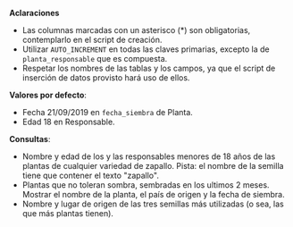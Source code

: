<div
  class='mu-erd'
  data-entities='{
    "origen": {
      "id": {
        "type": "Integer",
        "pk": true
      },
      "nombre *": {
         "type": "Text"
      },
      "pais *": {
        "type": "Text"
      },
      "latitud": {
        "type": "Decimal"
      },
      "longitud": {
        "type": "Decimal"
      }
    },
    "semilla": {
      "id": {
        "type": "Integer",
        "pk": true
      },
      "nombre *": {
        "type": "Text"
      },
      "anio *": {
        "type": "Integer"
      },
      "tolera_sombra *": {
        "type": "Boolean"
      },
      "origen_id": { 
        "type": "Integer",
        "fk": {
          "to": { "entity": "origen", "column": "id" },
          "type": "many_to_one"
        }
      }
    },    
    "planta": {
      "id": {
        "type": "Integer",
        "pk": true
      },
      "observaciones": {
        "type": "Text"
      },
      "fecha_siembra *": {
        "type": "Date"
      },
      "semilla_id": {
        "type": "Integer",
        "fk": {
          "to": { "entity": "semilla", "column": "id" },
          "type": "many_to_one"
        }
      }
    },
    "responsable": {
      "id": {
        "type": "Integer",
        "pk": true
      },
      "nombre *": {
        "type": "Text"
      },
      "edad *": {
        "type": "Integer"
      }
    },
    "planta_responsable": {
      "planta_id": {
        "type": "Integer",
        "pk": true,
        "fk": {
          "to": { "entity": "planta", "column": "id" },
          "type": "many_to_one"
        }
      },
      "responsable_id": {
        "type": "Integer",
        "pk": true,
        "fk": {
          "to": { "entity": "responsable", "column": "id" },
          "type": "many_to_one"
        }        
      }
    }     
  }'>
</div>

**Aclaraciones**

* Las columnas marcadas con un asterisco (*) son obligatorias, contemplarlo en el script de creación.
* Utilizar `AUTO_INCREMENT` en todas las claves primarias, excepto la de `planta_responsable` que es compuesta.
* Respetar los nombres de las tablas y los campos, ya que el script de inserción de datos provisto hará uso de ellos.

**Valores por defecto**:

* Fecha 21/09/2019 en `fecha_siembra` de Planta.
* Edad 18 en Responsable.

**Consultas**:

* Nombre y edad de los y las responsables menores de 18 años de las plantas de cualquier variedad de zapallo. Pista: el nombre de la semilla tiene que contener el texto "zapallo".
* Plantas que no toleran sombra, sembradas en los ultimos 2 meses. Mostrar el nombre de la planta, el país de origen y la fecha de siembra.
* Nombre y lugar de origen de las tres semillas más utilizadas (o sea, las que más plantas tienen).
